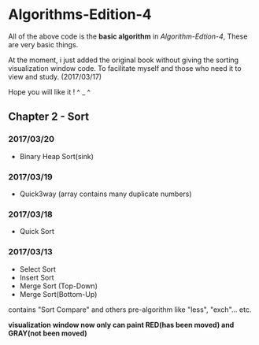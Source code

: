 # Algorithms-Edition-4

All of the above code is the **basic algorithm** in *Algorithm-Edtion-4*, These are very basic things. 

At the moment, i just added the original book without giving the sorting visualization window code. To facilitate myself and those who need it to view and study.  (2017/03/17)

Hope you will like it !            ^ _ ^





## Chapter 2 - Sort 

### 2017/03/20

- Binary Heap Sort(sink)

### 2017/03/19

- Quick3way (array contains many duplicate numbers)

### 2017/03/18

- Quick Sort

### 2017/03/13

- Select Sort 
- Insert Sort
- Merge Sort (Top-Down)
- Merge Sort(Bottom-Up)

contains "Sort Compare" and others pre-algorithm like "less",  "exch"... etc.

**visualization window now only can paint RED(has been moved) and GRAY(not been moved)**
